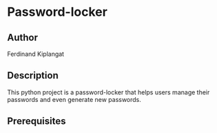 # Password-locker

## Author
Ferdinand Kiplangat

## Description
This python project is a password-locker that helps users manage their passwords and even generate new passwords.

## Prerequisites


